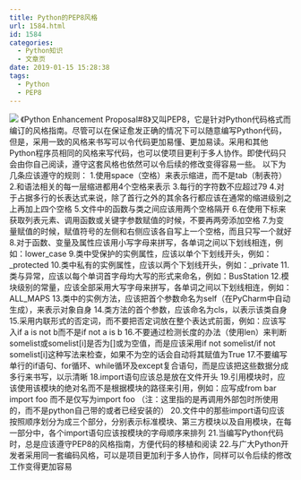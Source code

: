 ```yaml
---
title: Python的PEP8风格
url: 1584.html
id: 1584
categories:
  - Python知识
  - 文章页
date: 2019-01-15 15:28:38
tags:
  - Python
  - PEP8
---
```


![](http://47.100.4.8/wp-content/uploads/2019/01/QQ图片20190115152050.png) 《Python Enhancement Proposal#8》又叫PEP8，它是针对Python代码格式而编订的风格指南。尽管可以在保证愈发正确的情况下可以随意编写Python代码，但是，采用一致的风格来书写可以令代码更加易懂、更加易读。采用和其他Python程序员相同的风格来写代码，也可以使项目更利于多人协作。即使代码只会由你自己阅读，遵守这套风格也依然可以令后续的修改变得容易一些。 以下为几条应该遵守的规则： 1.使用space（空格）来表示缩进，而不是tab（制表符） 2.和语法相关的每一层缩进都用4个空格来表示 3.每行的字符数不应超过79 4.对于占据多行的长表达式来说，除了首行之外的其余各行都应该在通常的缩进级别之上再加上四个空格 5.文件中的函数与类之间应该用两个空格隔开 6.在使用下标来获取列表元素、调用函数或关键字参数赋值的时候，不要再两旁添加空格 7.为变量赋值的时候，赋值符号的左侧和右侧应该各自写上一个空格，而且只写一个就好  8.对于函数、变量及属性应该用小写字母来拼写，各单词之间以下划线相连，例如：lower_case 9.类中受保护的实例属性，应该以单个下划线开头，例如：_protected 10.类中私有的实例属性，应该以两个下划线开头，例如：_private 11.类与异常，应该以每个单词首字母均大写的形式来命名，例如：BusStation 12.模块级别的常量，应该全部采用大写字母来拼写，各单词之间以下划线相连，例如：ALL_MAPS 13.类中的实例方法，应该把首个参数命名为self（在PyCharm中自动生成），来表示对象自身 14.类方法的首个参数，应该命名为cls，以表示该类自身  15.采用内联形式的否定词，而不要把否定词放在整个表达式前面，例如：应该写入if a is not b而不是if not a is b 16.不要通过检测长度的办法（使用len）来判断somelist或somelist\[i\]是否为\[\]或为空值，而是应该采用if not somelist/if not somelist\[i\]这种写法来检查，如果不为空的话会自动将其赋值为True 17.不要编写单行的if语句、for循环、while循环及except复合语句，而是应该把这些数据分成多行来书写，以示清晰 18.import语句应该总是放在文件开头 19.引用模块时，应该使用该模块的绝对名而不是根据模块的路径来引用，例如：应写成from bar import foo 而不是仅写为import foo （注：这里指的是再调用外部包时所使用的，而不是python自己带的或者已经安装的） 20.文件中的那些import语句应该按照顺序划分为成三个部分，分别表示标准模块、第三方模块以及自用模块，在每一部分中，各个import语句应该按模块的字母顺序来排列 21.当编写Python代码时，总是应该遵守PEP8的风格指南，方便代码的移植和阅读 22.与广大Python开发者采用同一套编码风格，可以是项目更加利于多人协作，同样可以令后续的修改工作变得更加容易